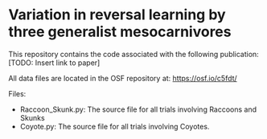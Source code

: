 # Variation in reversal learning by three generalist mesocarnivores

This repository contains the code associated with the following publication: [TODO: Insert link to paper]

All data files are located in the OSF repository at: https://osf.io/c5fdt/

Files:
* Raccoon_Skunk.py: The source file for all trials involving Raccoons and Skunks
* Coyote.py: The source file for all trials involving Coyotes.
